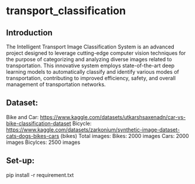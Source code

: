 # transport_classification

## Introduction
The Intelligent Transport Image Classification System is an advanced project designed to leverage cutting-edge computer vision techniques for the purpose of categorizing and analyzing diverse images related to transportation. This innovative system employs state-of-the-art deep learning models to automatically classify and identify various modes of transportation, contributing to improved efficiency, safety, and overall management of transportation networks.

## Dataset:
Bike and Car: https://www.kaggle.com/datasets/utkarshsaxenadn/car-vs-bike-classification-dataset
Bicycle: https://www.kaggle.com/datasets/zarkonium/synthetic-image-dataset-cats-dogs-bikes-cars (bikes)
Total images:
Bikes: 2000 images
Cars: 2000 images
Bicylces: 2500 images

## Set-up:
pip install -r requirement.txt
